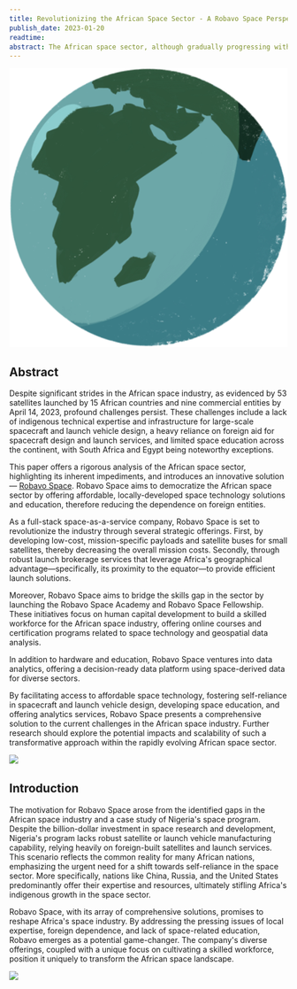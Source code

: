 ```yaml
---
title: Revolutionizing the African Space Sector - A Robavo Space Perspective
publish_date: 2023-01-20 
readtime:
abstract: The African space sector, although gradually progressing with 53 satellites launched from 15 countries as of April 2023, still faces considerable challenges such as limited indigenous expertise, heavy dependence on foreign entities like China, Europe, and the USA, and scarce space-related education. This paper explores these challenges and introduces a comprehensive solution with potential to reshape the African space landscape.
---
```


<img src="first/afri.png"/>


## Abstract
Despite significant strides in the African space industry, as evidenced by 53 satellites launched by 15 African countries and nine commercial entities by April 14, 2023, profound challenges persist. These challenges include a lack of indigenous technical expertise and infrastructure for large-scale spacecraft and launch vehicle design, a heavy reliance on foreign aid for spacecraft design and launch services, and limited space education across the continent, with South Africa and Egypt being noteworthy exceptions.

This paper offers a rigorous analysis of the African space sector, highlighting its inherent impediments, and introduces an innovative solution — [Robavo Space](https://robavo.space/). Robavo Space aims to democratize the African space sector by offering affordable, locally-developed space technology solutions and education, therefore reducing the dependence on foreign entities.

As a full-stack space-as-a-service company, Robavo Space is set to revolutionize the industry through several strategic offerings. First, by developing low-cost, mission-specific payloads and satellite buses for small satellites, thereby decreasing the overall mission costs. Secondly, through robust launch brokerage services that leverage Africa's geographical advantage—specifically, its proximity to the equator—to provide efficient launch solutions.

Moreover, Robavo Space aims to bridge the skills gap in the sector by launching the Robavo Space Academy and Robavo Space Fellowship. These initiatives focus on human capital development to build a skilled workforce for the African space industry, offering online courses and certification programs related to space technology and geospatial data analysis.

In addition to hardware and education, Robavo Space ventures into data analytics, offering a decision-ready data platform using space-derived data for diverse sectors.

By facilitating access to affordable space technology, fostering self-reliance in spacecraft and launch vehicle design, developing space education, and offering analytics services, Robavo Space presents a comprehensive solution to the current challenges in the African space industry. Further research should explore the potential impacts and scalability of such a transformative approach within the rapidly evolving African space sector.

<img src="first/rspacet.png"/>


## Introduction
The motivation for Robavo Space arose from the identified gaps in the African space industry and a case study of Nigeria's space program. Despite the billion-dollar investment in space research and development, Nigeria's program lacks robust satellite or launch vehicle manufacturing capability, relying heavily on foreign-built satellites and launch services. This scenario reflects the common reality for many African nations, emphasizing the urgent need for a shift towards self-reliance in the space sector. More specifically, nations like China, Russia, and the United States predominantly offer their expertise and resources, ultimately stifling Africa's indigenous growth in the space sector. 

Robavo Space, with its array of comprehensive solutions, promises to reshape Africa's space industry. By addressing the pressing issues of local expertise, foreign dependence, and lack of space-related education, Robavo emerges as a potential game-changer. The company's diverse offerings, coupled with a unique focus on cultivating a skilled workforce, position it uniquely to transform the African space landscape.



<img src="first/rspaceo.png"/>


